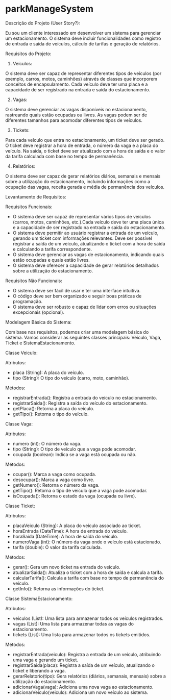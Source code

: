 # parkManageSystem

Descrição do Projeto (User Story?):

Eu sou um cliente interessado em desenvolver um sistema para gerenciar um estacionamento. O sistema deve incluir funcionalidades como registro de entrada e saída de veículos, cálculo de tarifas e geração de relatórios.

Requisitos do Projeto:

1. Veículos:

O sistema deve ser capaz de representar diferentes tipos de veículos (por exemplo, carros, motos, caminhões) através de classes que incorporem conceitos de encapsulamento. Cada veículo deve ter uma placa e a capacidade de ser registrado na entrada e saída do estacionamento.

2. Vagas:

O sistema deve gerenciar as vagas disponíveis no estacionamento, rastreando quais estão ocupadas ou livres. As vagas podem ser de diferentes tamanhos para acomodar diferentes tipos de veículos.

3. Tickets:
   
Para cada veículo que entra no estacionamento, um ticket deve ser gerado. O ticket deve registrar a hora de entrada, o número da vaga e a placa do veículo. Na saída, o ticket deve ser atualizado com a hora de saída e o valor da tarifa calculada com base no tempo de permanência.

4. Relatórios:
   
O sistema deve ser capaz de gerar relatórios diários, semanais e mensais sobre a utilização do estacionamento, incluindo informações como a ocupação das vagas, receita gerada e média de permanência dos veículos.

Levantamento de Requisitos:

  Requisitos Funcionais:
  
  - O sistema deve ser capaz de representar vários tipos de veículos (carros, motos, caminhões, etc.).Cada veículo deve ter uma placa única e a capacidade de ser registrado na entrada e saída do estacionamento.
  - O sistema deve permitir ao usuário registrar a entrada de um veículo, gerando um ticket com informações relevantes. Deve ser possível registrar a saída de um veículo, atualizando o ticket com a hora de saída e calculando a tarifa correspondente.
  - O sistema deve gerenciar as vagas de estacionamento, indicando quais estão ocupadas e quais estão livres.
  - O sistema deve oferecer a capacidade de gerar relatórios detalhados sobre a utilização do estacionamento.

  Requisitos Não Funcionais:
  
  - O sistema deve ser fácil de usar e ter uma interface intuitiva.
  - O código deve ser bem organizado e seguir boas práticas de programação.
  - O sistema deve ser robusto e capaz de lidar com erros ou situações excepcionais (opcional).
    
Modelagem Básica do Sistema:

Com base nos requisitos, podemos criar uma modelagem básica do sistema. Vamos considerar as seguintes classes principais: Veiculo, Vaga, Ticket e SistemaEstacionamento.

Classe Veiculo:

  Atributos:
  
  - placa (String): A placa do veículo.
  - tipo (String): O tipo do veículo (carro, moto, caminhão).
    
  Métodos:
  
  - registrarEntrada(): Registra a entrada do veículo no estacionamento.
  - registrarSaida(): Registra a saída do veículo do estacionamento.
  - getPlaca(): Retorna a placa do veículo.
  - getTipo(): Retorna o tipo do veículo.

Classe Vaga:

  Atributos:
  
  - numero (int): O número da vaga.
  - tipo (String): O tipo de veículo que a vaga pode acomodar.
  - ocupada (boolean): Indica se a vaga está ocupada ou não.

  Métodos:

  - ocupar(): Marca a vaga como ocupada.
  - desocupar(): Marca a vaga como livre.
  - getNumero(): Retorna o número da vaga.
  - getTipo(): Retorna o tipo de veículo que a vaga pode acomodar.
  - isOcupada(): Retorna o estado da vaga (ocupada ou livre).

Classe Ticket:

  Atributos:

  - placaVeiculo (String): A placa do veículo associado ao ticket.
  - horaEntrada (DateTime): A hora de entrada do veículo.
  - horaSaida (DateTime): A hora de saída do veículo.
  - numeroVaga (int): O número da vaga onde o veículo está estacionado.
  - tarifa (double): O valor da tarifa calculada.

  Métodos:

  - gerar(): Gera um novo ticket na entrada do veículo.
  - atualizarSaida(): Atualiza o ticket com a hora de saída e calcula a tarifa.
  - calcularTarifa(): Calcula a tarifa com base no tempo de permanência do veículo.
  - getInfo(): Retorna as informações do ticket.

Classe SistemaEstacionamento:

  Atributos:
  
  - veiculos (List<Veiculo>): Uma lista para armazenar todos os veículos registrados.
  - vagas (List<Vaga>): Uma lista para armazenar todas as vagas do estacionamento.
  - tickets (List<Ticket>): Uma lista para armazenar todos os tickets emitidos.

  Métodos:

  - registrarEntrada(veiculo): Registra a entrada de um veículo, atribuindo uma vaga e gerando um ticket.
  - registrarSaida(placa): Registra a saída de um veículo, atualizando o ticket e liberando a vaga.
  - gerarRelatorio(tipo): Gera relatórios (diários, semanais, mensais) sobre a utilização do estacionamento.
  - adicionarVaga(vaga): Adiciona uma nova vaga ao estacionamento.
  - adicionarVeiculo(veiculo): Adiciona um novo veículo ao sistema.
